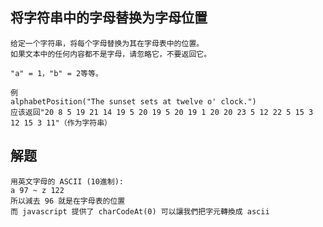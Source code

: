 ##  将字符串中的字母替换为字母位置
    给定一个字符串，将每个字母替换为其在字母表中的位置。
    如果文本中的任何内容都不是字母，请忽略它，不要返回它。

    "a" = 1，"b" = 2等等。

    例
    alphabetPosition("The sunset sets at twelve o' clock.")
    应该返回"20 8 5 19 21 14 19 5 20 19 5 20 19 1 20 20 23 5 12 22 5 15 3 12 15 3 11"（作为字符串）

##  解题
    用英文字母的 ASCII (10進制):
    a 97 ~ z 122
    所以減去 96 就是在字母表的位置
    而 javascript 提供了 charCodeAt(0) 可以讓我們把字元轉換成 ascii
